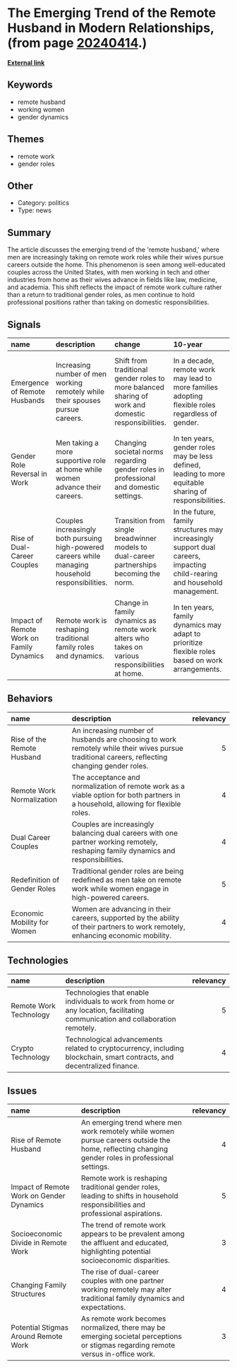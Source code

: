 # __The Emerging Trend of the Remote Husband in Modern Relationships__, (from page [20240414](https://kghosh.substack.com/p/20240414).)

__[External link](https://www.economist.com/united-states/2024/04/04/the-rise-of-the-remote-husband)__



## Keywords

* remote husband
* working women
* gender dynamics

## Themes

* remote work
* gender roles

## Other

* Category: politics
* Type: news

## Summary

The article discusses the emerging trend of the 'remote husband,' where men are increasingly taking on remote work roles while their wives pursue careers outside the home. This phenomenon is seen among well-educated couples across the United States, with men working in tech and other industries from home as their wives advance in fields like law, medicine, and academia. This shift reflects the impact of remote work culture rather than a return to traditional gender roles, as men continue to hold professional positions rather than taking on domestic responsibilities.

## Signals

| name                                     | description                                                                                        | change                                                                                              | 10-year                                                                                                                   | driving-force                                                                                   |   relevancy |
|:-----------------------------------------|:---------------------------------------------------------------------------------------------------|:----------------------------------------------------------------------------------------------------|:--------------------------------------------------------------------------------------------------------------------------|:------------------------------------------------------------------------------------------------|------------:|
| Emergence of Remote Husbands             | Increasing number of men working remotely while their spouses pursue careers.                      | Shift from traditional gender roles to more balanced sharing of work and domestic responsibilities. | In a decade, remote work may lead to more families adopting flexible roles regardless of gender.                          | The proliferation of remote work opportunities allowing greater flexibility in household roles. |           4 |
| Gender Role Reversal in Work             | Men taking a more supportive role at home while women advance their careers.                       | Changing societal norms regarding gender roles in professional and domestic settings.               | In ten years, gender roles may be less defined, leading to more equitable sharing of responsibilities.                    | Cultural shifts towards gender equality and changing perceptions of work-life balance.          |           4 |
| Rise of Dual-Career Couples              | Couples increasingly both pursuing high-powered careers while managing household responsibilities. | Transition from single breadwinner models to dual-career partnerships becoming the norm.            | In the future, family structures may increasingly support dual careers, impacting child-rearing and household management. | Economic demands and individual aspirations driving couples to balance careers and home life.   |           5 |
| Impact of Remote Work on Family Dynamics | Remote work is reshaping traditional family roles and dynamics.                                    | Change in family dynamics as remote work alters who takes on various responsibilities at home.      | In ten years, family dynamics may adapt to prioritize flexible roles based on work arrangements.                          | Technological advancements enabling remote work affecting traditional family structures.        |           5 |

## Behaviors

| name                         | description                                                                                                                                    |   relevancy |
|:-----------------------------|:-----------------------------------------------------------------------------------------------------------------------------------------------|------------:|
| Rise of the Remote Husband   | An increasing number of husbands are choosing to work remotely while their wives pursue traditional careers, reflecting changing gender roles. |           5 |
| Remote Work Normalization    | The acceptance and normalization of remote work as a viable option for both partners in a household, allowing for flexible roles.              |           4 |
| Dual Career Couples          | Couples are increasingly balancing dual careers with one partner working remotely, reshaping family dynamics and responsibilities.             |           4 |
| Redefinition of Gender Roles | Traditional gender roles are being redefined as men take on remote work while women engage in high-powered careers.                            |           5 |
| Economic Mobility for Women  | Women are advancing in their careers, supported by the ability of their partners to work remotely, enhancing economic mobility.                |           4 |

## Technologies

| name                   | description                                                                                                                    |   relevancy |
|:-----------------------|:-------------------------------------------------------------------------------------------------------------------------------|------------:|
| Remote Work Technology | Technologies that enable individuals to work from home or any location, facilitating communication and collaboration remotely. |           5 |
| Crypto Technology      | Technological advancements related to cryptocurrency, including blockchain, smart contracts, and decentralized finance.        |           4 |

## Issues

| name                                     | description                                                                                                                                       |   relevancy |
|:-----------------------------------------|:--------------------------------------------------------------------------------------------------------------------------------------------------|------------:|
| Rise of Remote Husband                   | An emerging trend where men work remotely while women pursue careers outside the home, reflecting changing gender roles in professional settings. |           4 |
| Impact of Remote Work on Gender Dynamics | Remote work is reshaping traditional gender roles, leading to shifts in household responsibilities and professional aspirations.                  |           5 |
| Socioeconomic Divide in Remote Work      | The trend of remote work appears to be prevalent among the affluent and educated, highlighting potential socioeconomic disparities.               |           3 |
| Changing Family Structures               | The rise of dual-career couples with one partner working remotely may alter traditional family dynamics and expectations.                         |           4 |
| Potential Stigmas Around Remote Work     | As remote work becomes normalized, there may be emerging societal perceptions or stigmas regarding remote versus in-office work.                  |           3 |